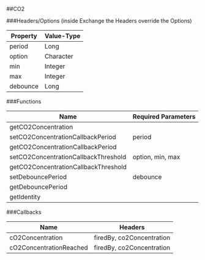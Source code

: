 ##CO2


###Headers/Options (inside Exchange the Headers override the Options)


| Property             | Value-Type                              |
|----------------------|-----------------------------------------|
|               period |       Long |
|               option |  Character |
|                  min |    Integer |
|                  max |    Integer |
|             debounce |       Long |



###Functions

| Name                 | Required Parameters                      |
|----------------------|------------------------------------------|
|  getCO2Concentration |                                          |
| setCO2ConcentrationCallbackPeriod |                                   period |
| getCO2ConcentrationCallbackPeriod |                                          |
| setCO2ConcentrationCallbackThreshold |                         option, min, max |
| getCO2ConcentrationCallbackThreshold |                                          |
|    setDebouncePeriod |                                 debounce |
|    getDebouncePeriod |                                          |
|          getIdentity |                                          |




###Callbacks

| Name                 | Headers                                  |
|----------------------|------------------------------------------|
|     cO2Concentration |                firedBy, co2Concentration |
| cO2ConcentrationReached |                firedBy, co2Concentration |


